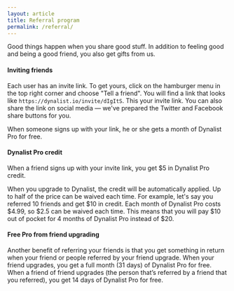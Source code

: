 ```yaml
---
layout: article
title: Referral program
permalink: /referral/
---
```


Good things happen when you share good stuff. In addition to feeling good and being a good friend, you also get gifts from us.

#### Inviting friends

Each user has an invite link. To get yours, click on the hamburger menu in the top right corner and choose "Tell a friend". You will find a link that looks like `https://dynalist.io/invite/dIgItS`. This your invite link. You can also share the link on social media — we've prepared the Twitter and Facebook share buttons for you.

When someone signs up with your link, he or she gets a month of Dynalist Pro for free.

#### Dynalist Pro credit

When a friend signs up with your invite link, you get $5 in Dynalist Pro credit.

When you upgrade to Dynalist, the credit will be automatically applied. Up to half of the price can be waived each time. For example, let's say you referred 10 friends and get $10 in credit. Each month of Dynalist Pro costs $4.99, so $2.5 can be waived each time. This means that you will pay $10 out of pocket for 4 months of Dynalist Pro instead of $20.

#### Free Pro from friend upgrading

Another benefit of referring your friends is that you get something in return when your friend or people referred by your friend upgrade. When your friend upgrades, you get a full month (31 days) of Dynalist Pro for free. When a friend of friend upgrades (the person that’s referred by a friend that you referred), you get 14 days of Dynalist Pro for free.

